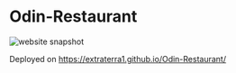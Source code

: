 # Odin-Restaurant

![website snapshot](https://raw.githubusercontent.com/Extraterra1/Odin-Restaurant/main/website-snapshot.gif)

Deployed on https://extraterra1.github.io/Odin-Restaurant/
